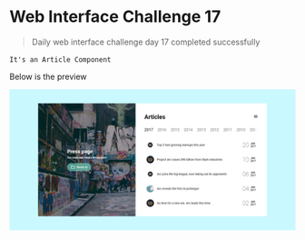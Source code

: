 # Web Interface Challenge 17

> Daily web interface challenge day 17 completed successfully


```text
It's an Article Component
```

Below is the preview

![Preview](./challenge.png "Article Component")